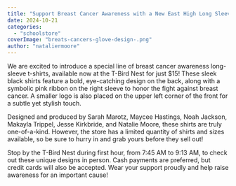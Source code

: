 ```yaml
---
title: "Support Breast Cancer Awareness with a New East High Long Sleeve T-Shirt"
date: 2024-10-21
categories: 
  - "schoolstore"
coverImage: "breats-cancers-glove-design-.png"
author: "nataliermoore"
---
```


We are excited to introduce a special line of breast cancer awareness long-sleeve t-shirts, available now at the T-Bird Nest for just $15! These sleek black shirts feature a bold, eye-catching design on the back, along with a symbolic pink ribbon on the right sleeve to honor the fight against breast cancer. A smaller logo is also placed on the upper left corner of the front for a subtle yet stylish touch.

Designed and produced by Sarah Marotz, Maycee Hastings, Noah Jackson, Makayla Trippel, Jesse Kirkbride, and Natalie Moore, these shirts are truly one-of-a-kind. However, the store has a limited quantity of shirts and sizes available, so be sure to hurry in and grab yours before they sell out!

Stop by the T-Bird Nest during first hour, from 7:45 AM to 9:13 AM, to check out these unique designs in person. Cash payments are preferred, but credit cards will also be accepted. Wear your support proudly and help raise awareness for an important cause!
